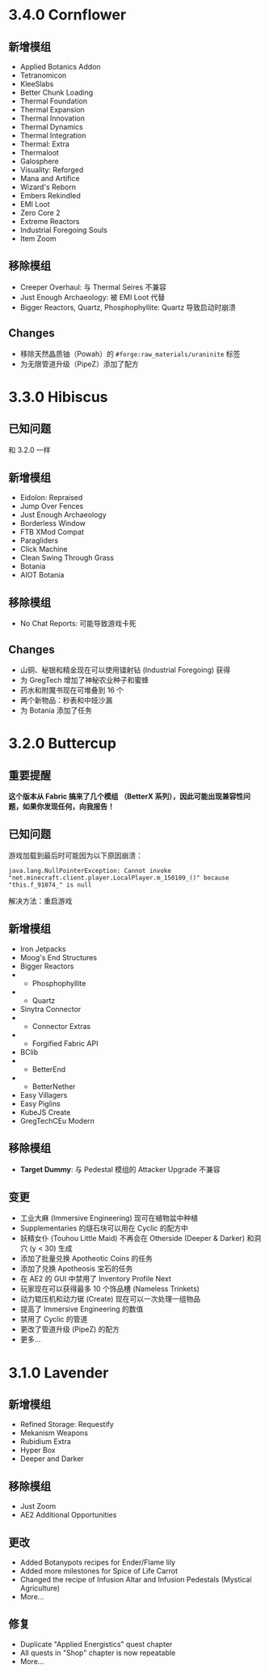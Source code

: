 # 3.4.0 Cornflower
## 新增模组
- Applied Botanics Addon
- Tetranomicon
- KleeSlabs
- Better Chunk Loading
- Thermal Foundation
- Thermal Expansion
- Thermal Innovation
- Thermal Dynamics
- Thermal Integration
- Thermal: Extra
- Thermaloot
- Galosphere
- Visuality: Reforged
- Mana and Artifice
- Wizard's Reborn
- Embers Rekindled
- EMI Loot
- Zero Core 2
- Extreme Reactors
- Industrial Foregoing Souls
- Item Zoom

## 移除模组
- Creeper Overhaul: 与 Thermal Seires 不兼容
- Just Enough Archaeology: 被 EMI Loot 代替
- Bigger Reactors, Quartz, Phosphophyllite: Quartz 导致启动时崩溃

## Changes
- 移除天然晶质铀（Powah）的 `#forge:raw_materials/uraninite` 标签
- 为无限管道升级（PipeZ）添加了配方

# 3.3.0 Hibiscus
## 已知问题
和 3.2.0 一样

## 新增模组
- Eidolon: Repraised
- Jump Over Fences
- Just Enough Archaeology
- Borderless Window
- FTB XMod Compat
- Paragliders
- Click Machine
- Clean Swing Through Grass
- Botania
- AIOT Botania

## 移除模组
- No Chat Reports: 可能导致游戏卡死

## Changes
- 山铜、秘银和精金现在可以使用镭射钻 (Industrial Foregoing) 获得
- 为 GregTech 增加了神秘农业种子和蜜蜂
- 药水和附魔书现在可堆叠到 16 个
- 两个新物品：秒表和中娅沙漏
- 为 Botania 添加了任务

# 3.2.0 Buttercup
## 重要提醒
**这个版本从 Fabric 搞来了几个模组 （BetterX 系列），因此可能出现兼容性问题，如果你发现任何，向我报告！**

## 已知问题
游戏加载到最后时可能因为以下原因崩溃：
```
java.lang.NullPointerException: Cannot invoke "net.minecraft.client.player.LocalPlayer.m_150109_()" because "this.f_91074_" is null
```
解决方法：重启游戏

## 新增模组
- Iron Jetpacks
- Moog's End Structures
- Bigger Reactors
- - Phosphophyllite
- - Quartz
- Sinytra Connector
- - Connector Extras
- - Forgified Fabric API
- BClib
- - BetterEnd
- - BetterNether
- Easy Villagers
- Easy Piglins
- KubeJS Create
- GregTechCEu Modern

## 移除模组
- **Target Dummy**: 与 Pedestal 模组的 Attacker Upgrade 不兼容

## 变更
- 工业大麻 (Immersive Engineering) 现可在植物盆中种植
- Supplementaries 的燧石块可以用在 Cyclic 的配方中
- 妖精女仆 (Touhou Little Maid) 不再会在 Otherside (Deeper & Darker) 和洞穴 (y < 30) 生成
- 添加了批量兑换 Apotheotic Coins 的任务
- 添加了兑换 Apotheosis 宝石的任务
- 在 AE2 的 GUI 中禁用了 Inventory Profile Next
- 玩家现在可以获得最多 10 个饰品槽 (Nameless Trinkets)
- 动力辊压机和动力锯 (Create) 现在可以一次处理一组物品
- 提高了 Immersive Engineering 的数值
- 禁用了 Cyclic 的管道
- 更改了管道升级 (PipeZ) 的配方
- 更多…

# 3.1.0 Lavender
## 新增模组
- Refined Storage: Requestify
- Mekanism Weapons
- Rubidium Extra
- Hyper Box
- Deeper and Darker

## 移除模组
- Just Zoom
- AE2 Additional Opportunities

## 更改
- Added Botanypots recipes for Ender/Flame lily
- Added more milestones for Spice of Life Carrot
- Changed the recipe of Infusion Altar and Infusion Pedestals (Mystical Agriculture)
- More...

## 修复
- Duplicate "Applied Energistics" quest chapter
- All quests in "Shop" chapter is now repeatable
- More...